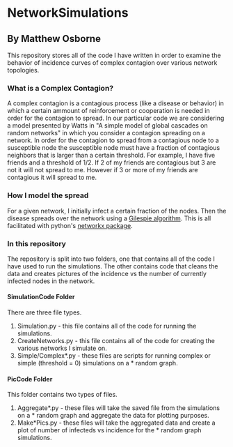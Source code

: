 # NetworkSimulations
## By Matthew Osborne


This repository stores all of the code I have written in order to examine the behavior of incidence curves of complex contagion over various network topologies.

### What is a Complex Contagion?
A complex contagion is a contagious process (like a disease or behavior) in which a certain ammount of reinforcement or cooperation is needed in order for the contagion to spread. In our particular code we are considering a model presented by Watts in "A simple model of global cascades on random networks" in which you consider a contagion spreading on a network. In order for the contagion to spread from a contagious node to a susceptible node the susceptible node must have a fraction of contagious neighbors that is larger than a certain threshold. For example, I have five friends and a threshold of 1/2. If 2 of my friends are contagious but 3 are not it will not spread to me. However if 3 or more of my friends are contagious it will spread to me.

### How I model the spread
For a given network, I initially infect a certain fraction of the nodes. Then the disease spreads over the network using a <a href = "https://en.wikipedia.org/wiki/Gillespie_algorithm">Gilespie algorithm</a>. This is all facilitated with python's <a href = "https://networkx.github.io/">networkx package</a>.

### In this repository
The repository is split into two folders, one that contains all of the code I have used to run the simulations. The other contains code that cleans the data and creates pictures of the incidence vs the number of currently infected nodes in the network.

#### SimulationCode Folder
There are three file types.

1. Simulation.py - this file contains all of the code for running the simulations.
2. CreateNetworks.py - this file contains all of the code for creating the various networks I simulate on.
3. Simple/Complex*.py - these files are scripts for running complex or simple (threshold = 0) simulations on a * random graph.

#### PicCode Folder
This folder contains two types of files.

1. Aggregate*.py - these files will take the saved file from the simulations on a * random graph and aggregate the data for plotting purposes.
2. Make*Pics.py - these files will take the aggregated data and create a plot of number of infecteds vs incidence for the * random graph simulations.



